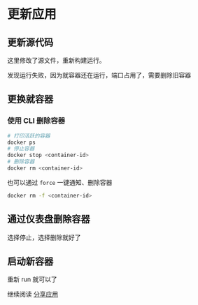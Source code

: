 # 更新应用

## 更新源代码

这里修改了源文件，重新构建运行。

发现运行失败，因为就容器还在运行，端口占用了，需要删除旧容器

## 更换就容器

### 使用 CLI 删除容器

```sh
# 打印活跃的容器
docker ps
# 停止容器
docker stop <container-id>
# 删除容器
docker rm <container-id>
```

也可以通过 `force` 一键通知、删除容器

```sh
docker rm -f <container-id>
```

## 通过仪表盘删除容器

选择停止，选择删除就好了

## 启动新容器

重新 run 就可以了

继续阅读 [分享应用](./04_sharing_app.md)
